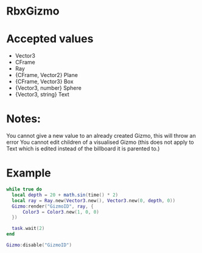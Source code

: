 # RbxGizmo

# Accepted values
- Vector3
- CFrame
- Ray
- {CFrame, Vector2} Plane
- {CFrame, Vector3} Box
- {Vector3, number} Sphere
- {Vector3, string} Text

# Notes:
You cannot give a new value to an already created Gizmo, this will throw an error
You cannot edit children of a visualised Gizmo (this does not apply to Text which is edited instead of the billboard it is parented to.)

# Example
```lua
while true do
  local depth = 20 + math.sin(time() * 2)
  local ray = Ray.new(Vector3.new(), Vector3.new(0, depth, 0))
  Gizmo:render("GizmoID", ray, {
      Color3 = Color3.new(1, 0, 0)
  })

  task.wait(2)
end

Gizmo:disable("GizmoID")
